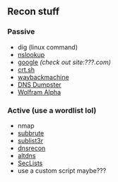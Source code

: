 ## Recon stuff
### Passive
* dig (linux command)
* [nslookup](https://www.nslookup.io/)
* [google](https://google.com) *(check out site:???.com)*
* [crt.sh](https://crt.sh/)
* [waybackmachine](https://archive.org/web/)
* [DNS Dumpster](https://dnsdumpster.com/)
* [Wolfram Alpha](https://dnsdumpster.com/)

### Active (use a wordlist lol)
* nmap
* [subbrute](https://github.com/TheRook/subbrute)
* [sublist3r](https://github.com/aboul3la/Sublist3r)
* [dnsrecon](https://github.com/darkoperator/dnsrecon)
* [altdns](https://github.com/infosec-au/altdns)
* [SecLists](https://github.com/danielmiessler/SecLists)
* use a custom script maybe???
